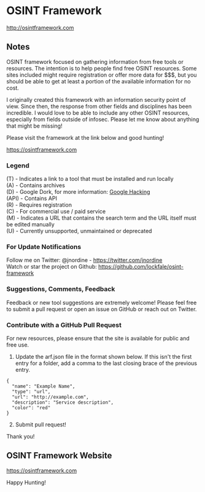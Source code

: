 # OSINT Framework

http://osintframework.com

## Notes
OSINT framework focused on gathering information from free tools or resources. The intention is to help people find free OSINT resources. Some sites included might require registration or offer more data for $$$, but you should be able to get at least a portion of the available information for no cost.

I originally created this framework with an information security point of view. Since then, the response from other fields and disciplines has been incredible. I would love to be able to include any other OSINT resources, especially from fields outside of infosec. Please let me know about anything that might be missing!

Please visit the framework at the link below and good hunting!

https://osintframework.com

### Legend
(T) - Indicates a link to a tool that must be installed and run locally  
(A) - Contains archives  
(D) - Google Dork, for more information: <a href="https://en.wikipedia.org/wiki/Google_hacking">Google Hacking</a>  
(API) - Contains API  
(R) - Requires registration  
(C) - For commercial use / paid service  
(M) - Indicates a URL that contains the search term and the URL itself must be edited manually  
(U) - Currently unsupported, unmaintained or deprecated

### For Update Notifications
Follow me on Twitter: @jnordine - https://twitter.com/jnordine  
Watch or star the project on Github: https://github.com/lockfale/osint-framework

### Suggestions, Comments, Feedback
Feedback or new tool suggestions are extremely welcome!  Please feel free to submit a pull request or open an issue on GitHub or reach out on Twitter.

### Contribute with a GitHub Pull Request
For new resources, please ensure that the site is available for public and free use.
<ol start="1">
  <li>Update the arf.json file in the format shown below. If this isn't the first entry for a folder, add a comma to the last closing brace of the previous entry.</li>
</ol>

```
{
  "name": "Example Name",
  "type": "url",
  "url": "http://example.com",
  "description": "Service description",
  "color": "red"
}
```

<ol start="2">
  <li>Submit pull request!</li>
</ol>

Thank you!

## OSINT Framework Website

https://osintframework.com

Happy Hunting!